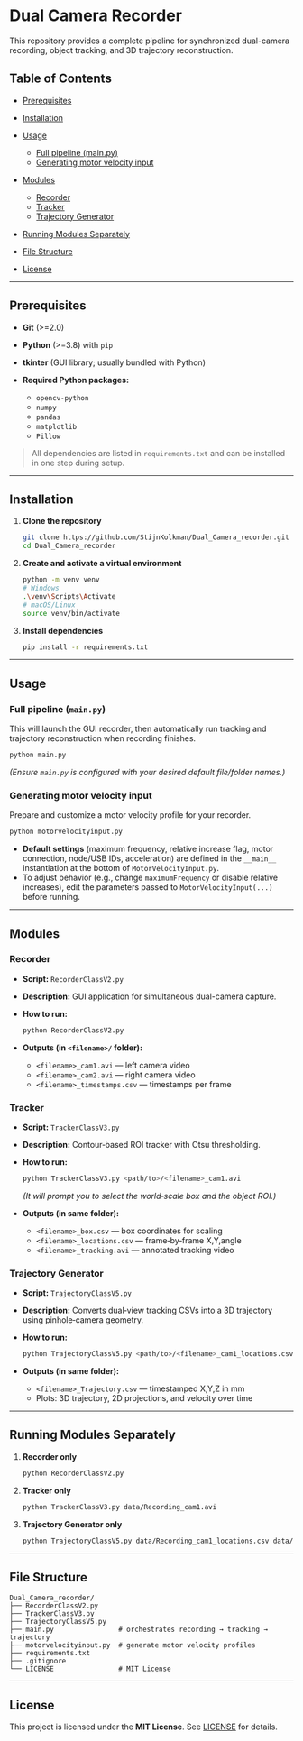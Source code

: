 # Dual Camera Recorder

This repository provides a complete pipeline for synchronized dual-camera recording, object tracking, and 3D trajectory reconstruction.

## Table of Contents

* [Prerequisites](#prerequisites)
* [Installation](#installation)
* [Usage](#usage)

  * [Full pipeline (main.py)](#full-pipeline-mainpy)
  * [Generating motor velocity input](#generating-motor-velocity-input)
* [Modules](#modules)

  * [Recorder](#recorder)
  * [Tracker](#tracker)
  * [Trajectory Generator](#trajectory-generator)
* [Running Modules Separately](#running-modules-separately)
* [File Structure](#file-structure)
* [License](#license)

---

## Prerequisites

* **Git** (>=2.0)
* **Python** (>=3.8) with `pip`
* **tkinter** (GUI library; usually bundled with Python)
* **Required Python packages:**

  * `opencv-python`
  * `numpy`
  * `pandas`
  * `matplotlib`
  * `Pillow`

> All dependencies are listed in `requirements.txt` and can be installed in one step during setup.

---

## Installation

1. **Clone the repository**

   ```bash
   git clone https://github.com/StijnKolkman/Dual_Camera_recorder.git
   cd Dual_Camera_recorder
   ```

2. **Create and activate a virtual environment**

   ```bash
   python -m venv venv
   # Windows
   .\venv\Scripts\Activate
   # macOS/Linux
   source venv/bin/activate
   ```

3. **Install dependencies**

   ```bash
   pip install -r requirements.txt
   ```

---

## Usage

### Full pipeline (`main.py`)

This will launch the GUI recorder, then automatically run tracking and trajectory reconstruction when recording finishes.

```bash
python main.py
```

*(Ensure `main.py` is configured with your desired default file/folder names.)*

### Generating motor velocity input

Prepare and customize a motor velocity profile for your recorder.

```bash
python motorvelocityinput.py
```

* **Default settings** (maximum frequency, relative increase flag, motor connection, node/USB IDs, acceleration) are defined in the `__main__` instantiation at the bottom of `MotorVelocityInput.py`.
* To adjust behavior (e.g., change `maximumFrequency` or disable relative increases), edit the parameters passed to `MotorVelocityInput(...)` before running.

---

## Modules

### Recorder

* **Script:** `RecorderClassV2.py`
* **Description:** GUI application for simultaneous dual-camera capture.
* **How to run:**

  ```bash
  python RecorderClassV2.py
  ```
* **Outputs (in `<filename>/` folder):**

  * `<filename>_cam1.avi`  — left camera video
  * `<filename>_cam2.avi`  — right camera video
  * `<filename>_timestamps.csv`  — timestamps per frame

### Tracker

* **Script:** `TrackerClassV3.py`
* **Description:** Contour‑based ROI tracker with Otsu thresholding.
* **How to run:**

  ```bash
  python TrackerClassV3.py <path/to>/<filename>_cam1.avi
  ```

  *(It will prompt you to select the world‐scale box and the object ROI.)*
* **Outputs (in same folder):**

  * `<filename>_box.csv`  — box coordinates for scaling
  * `<filename>_locations.csv`  — frame‐by‐frame X,Y,angle
  * `<filename>_tracking.avi`  — annotated tracking video

### Trajectory Generator

* **Script:** `TrajectoryClassV5.py`
* **Description:** Converts dual‐view tracking CSVs into a 3D trajectory using pinhole‑camera geometry.
* **How to run:**

  ```bash
  python TrajectoryClassV5.py <path/to>/<filename>_cam1_locations.csv <path/to>/<filename>_cam2_locations.csv
  ```
* **Outputs (in same folder):**

  * `<filename>_Trajectory.csv`  — timestamped X,Y,Z in mm
  * Plots: 3D trajectory, 2D projections, and velocity over time

---

## Running Modules Separately

1. **Recorder only**

   ```bash
   python RecorderClassV2.py
   ```

2. **Tracker only**

   ```bash
   python TrackerClassV3.py data/Recording_cam1.avi
   ```

3. **Trajectory Generator only**

   ```bash
   python TrajectoryClassV5.py data/Recording_cam1_locations.csv data/Recording_cam2_locations.csv
   ```

---

## File Structure

```
Dual_Camera_recorder/
├── RecorderClassV2.py
├── TrackerClassV3.py
├── TrajectoryClassV5.py
├── main.py                # orchestrates recording → tracking → trajectory
├── motorvelocityinput.py  # generate motor velocity profiles
├── requirements.txt
├── .gitignore
└── LICENSE                # MIT License
```

---

## License

This project is licensed under the **MIT License**. See [LICENSE](LICENSE) for details.

